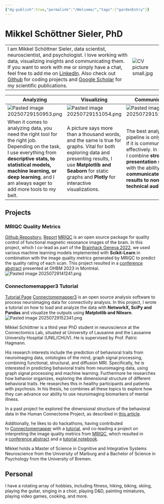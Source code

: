 ```yaml
---
{"dg-publish":true,"permalink":"/Welcome/","tags":["gardenEntry"]}
---
```


# Mikkel Schöttner Sieler, PhD

|                                                                                                                                                                                                                                                                                                                                                                                                                                                                                             |                           |
| ------------------------------------------------------------------------------------------------------------------------------------------------------------------------------------------------------------------------------------------------------------------------------------------------------------------------------------------------------------------------------------------------------------------------------------------------------------------------------------------- | ------------------------- |
| I am Mikkel Schöttner Sieler, data scientist, neuroscientist, and psychologist. I love working with data, visualizing insights and communicating them. If you want to work with me or simply have a chat, feel free to add me on [LinkedIn](https://www.linkedin.com/in/mikkel-schoettner/). Also check out [Github](https://github.com/mschoettner) for coding projects and [Google Scholar](https://scholar.google.com/citations?user=XQbbbysAAAAJ&hl=de) for my scientific publications. | ![CV picture small.jpg](/img/user/CV%20picture%20small.jpg) |


| **Analyzing**                                                                                                                                                                                                                                                  | **Visualizing**                                                                                                                                                                                                                     | **Communicating**                                                                                                                                                                                                   |
| -------------------------------------------------------------------------------------------------------------------------------------------------------------------------------------------------------------------------------------------------------------- | ----------------------------------------------------------------------------------------------------------------------------------------------------------------------------------------------------------------------------------- | ------------------------------------------------------------------------------------------------------------------------------------------------------------------------------------------------------------------- |
| ![Pasted image 20250729150953.png](/img/user/Pasted%20image%2020250729150953.png)                                                                                                                                                                                                                           | ![Pasted image 20250729151054.png](/img/user/Pasted%20image%2020250729151054.png)                                                                                                                                                                                                | ![Pasted image 20250729151123.png](/img/user/Pasted%20image%2020250729151123.png)                                                                                                                                                                                |
| When it comes to analyzing data, you need the right tool for the right job. Depending on the task, I use everything from **descriptive stats, to statistical models, machine learning, or deep learning**, and I am always eager to add more tools to my belt. | A picture says more than a thousand words, and the same is true for graphs. Vital for both exploring data and presenting results, I use **Matplotlib and Seaborn** for static graphs and **Plotly** for interactive visualizations. | The best analysis pipeline is only worth it if it is communicated effectively. In my work, I combine **strong presentation skills** with the ability to **communicate complex results to non-technical audiences**. |


## Projects

### MRIQC Quality Metrics
[Github Repository](https://github.com/brainhack-ch/interpret-iqms/tree/main),  [Report](https://www.nipreps.org/qc-book/auto-qc/iqms_interpretability.html)
[MRIQC](https://mriqc.readthedocs.io/en/latest/) is an open source package for quality control of functional magnetic resonance images of the brain. In this project, which I co-lead as part of the [Brainhack Geneva 2022](https://memento.epfl.ch/event/brainhack-global-geneva-2022-register-or-propose-y/), we used various machine learning models implemented with **Scikit-Learn** in combination with the image quality metrics generated by MRIQC to predict the quality rating of each scan. This project resulted in a [conference abstract](https://osf.io/7vqzr/) presented at OHBM 2023 in Montréal.
![Pasted image 20250729141241.png](/img/user/Pasted%20image%2020250729141241.png)

### Connectomemapper3 Tutorial
[Tutorial Page](https://connectome-mapper-3.readthedocs.io/en/latest/notebooks/analysis_tutorial.html)
[Connectomemapper3](https://connectome-mapper-3.readthedocs.io/en/latest/index.html) is an open source analysis software to process neuroimaging data for connectivity analysis. In this project, I wrote a tutorial on how to load and analyze the data with **NetworkX, SciPy and Pandas** and visualize the outputs using **Matplotlib and Nilearn**.
![Pasted image 20250729152341.png](/img/user/Pasted%20image%2020250729152341.png)


Mikkel Schöttner is a third year PhD student in neuroscience at the Connectomics Lab, situated at University of Lausanne and the Lausanne University Hospital (UNIL/CHUV). He is supervised by Prof. Patric Hagmann.

His research interests include the prediction of behavioral traits from neuroimaging data, ontologies of the mind, graph signal processing, combining functional, structural, and diffusion MRI. Specifically, he is interested in predicting behavioral traits from neuroimaging data, using graph signal processing and machine learning. Furthermore he researches how behavior organizes, exploring the dimensional structure of different behavioral traits. He researches this in healthy participants and patients with psychosis. In his thesis, he combines all these topics to explore how they can advance our ability to use neuroimaging biomarkers of mental illness.

In a past project he explored the dimensional structure of the behavioral data in the Human Connectome Project, as described in [this article](https://mschoettner.github.io/).

Additionally, he likes to do hackathons, having contributed to [Connectomemapper](https://connectome-mapper-3.readthedocs.io/en/latest/) with a [tutorial](https://connectome-mapper-3.readthedocs.io/en/latest/notebooks/analysis_tutorial.html), and co-leading a project on interpreting the image quality metrics from [MRIQC](https://mriqc.readthedocs.io/en/latest/), which resulted in a [conference abstract](https://osf.io/7vqzr) and a [tutorial notebook](https://www.nipreps.org/qc-book/auto-qc/iqms_interpretability.html).

Mikkel holds a Master of Science in Cognitive and Integrative Systems Neuroscience from the University of Marburg and a Bachelor of Science in Psychology from the University of Bremen.

## Personal

I have a rotating array of hobbies, including fitness, hiking, biking, skiing, playing the guitar, singing in a choir, playing D&D, painting miniatures, playing video games, cooking, and more.
